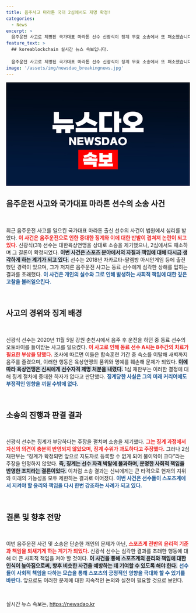 ```yaml
---
title: 음주사고 마라톤 국대 2심에서도 제명 확정!
categories:
  - News
excerpt: >
  음주운전 사고로 제명된 국가대표 마라톤 선수 신광식이 징계 무효 소송에서 또 패소했습니다. 강화 훈련 중 술자리를 즐기다 발생한 이 사고는 그의 경력을 송두리째 흔들었는데, 과연 그가 다시 일어설 수 있을까요?
feature_text: >
  ## koreablockchain 실시간 뉴스 속보입니다.

  음주운전 사고로 제명된 국가대표 마라톤 선수 신광식이 징계 무효 소송에서 또 패소했습니다. 강화 훈련 중 술자리를 즐기다 발생한 이 사고는 그의 경력을 송두리째 흔들었는데, 과연 그가 다시 일어설 수 있을까요?
image: '/assets/img/newsdao_breakingnews.jpg'
---
```


<p><img src="/assets/img/newsdao_breakingnews.jpg" alt="koreablockchain 속보" /></p>

<h2 data-ke-size="size26">음주운전 사고와 국가대표 마라톤 선수의 소송 사건</h2>

<p data-ke-size="size16">&nbsp;</p>

<p>최근 음주운전 사고를 일으킨 국가대표 마라톤 출신 선수의 사건이 법원에서 심리를 받았다. <b><span style="color: #ee2323;">이 사건은 음주운전으로 인한 중대한 징계와 이에 대한 반발이 겹쳐져 논란이 되고 있다.</span></b> 신광식(31) 선수는 대한육상연맹을 상대로 소송을 제기했으나, 2심에서도 패소하며 그 결론이 확정되었다. <b><span style="background-color: #21538527;">이번 사건은 스포츠 분야에서의 자질과 책임에 대해 다시금 생각하게 하는 계기가 되고 있다.</span></b> 선수는 2018년 자카르타-팔렘방 아시안게임 등에 출전했던 경력이 있으며, 그가 저지른 음주운전 사고는 동료 선수에게 심각한 상해를 입히는 결과를 초래했다. <b><span style="color: #1a5490;">이 사건은 개인의 실수와 그로 인해 발생하는 사회적 책임에 대한 깊은 고찰을 불러일으킨다.</span></b></p>

<p data-ke-size="size16">&nbsp;</p>

<h2 data-ke-size="size26">사고의 경위와 징계 배경</h2>

<p data-ke-size="size16">&nbsp;</p>

<p>신광식 선수는 2020년 11월 5일 강원 춘천시에서 음주 후 운전을 하던 중 동료 선수의 오토바이를 들이받는 사고를 일으켰다. <b><span style="color: #ee2323;">이 사고로 인해 동료 선수 A씨는 8주간의 치료가 필요한 부상을 당했다.</span></b> 조사에 따르면 이들은 합숙훈련 기간 중 숙소를 이탈해 새벽까지 음주를 즐겼으며, 이러한 행동은 육상연맹의 품위와 명예를 훼손해 문제가 되었다. <b><span style="background-color: #21538527;">이에 따라 육상연맹은 신씨에게 선수자격 제명 처분을 내렸다.</span></b> 1심 재판부는 이러한 결정에 대해 징계 절차에 중대한 하자가 없다고 판단했다. <b><span style="color: #1a5490;">징계당한 사실은 그의 미래 커리어에도 부정적인 영향을 끼칠 수밖에 없다.</span></b></p>

<p data-ke-size="size16">&nbsp;</p>

<h2 data-ke-size="size26">소송의 진행과 판결 결과</h2>

<p data-ke-size="size16">&nbsp;</p>

<p>신광식 선수는 징계가 부당하다는 주장을 펼치며 소송을 제기했다. <b><span style="color: #ee2323;">그는 징계 과정에서 자신의 의견이 충분히 반영되지 않았으며, 징계 수위가 과도하다고 주장했다.</span></b> 그러나 2심 재판부는 “징계가 확정되면 앞으로 지도자로 등록할 수 없게 되어 불이익이 크다”라는 주장을 인정하지 않았다. <b><span style="background-color: #21538527;">즉, 징계는 선수 자격 박탈에 불과하며, 분명한 사회적 책임을 반영한 조치라는 결론이었다.</span></b> 이처럼 소송 결과는 신씨에게는 큰 타격으로 현재의 지위와 미래의 가능성을 모두 제한하는 결과로 이어졌다. <b><span style="color: #1a5490;">이번 사건은 선수들이 스포츠계에서 지켜야 할 윤리와 책임을 다시 한번 강조하는 사례가 되고 있다.</span></b></p>

<p data-ke-size="size16">&nbsp;</p>

<h2 data-ke-size="size26">결론 및 향후 전망</h2>

<p data-ke-size="size16">&nbsp;</p>

<p>이번 음주운전 사건 및 소송은 단순한 개인의 문제가 아닌, <b><span style="color: #ee2323;">스포츠계 전반의 윤리적 기준과 책임을 되새기게 하는 계기가 되었다.</span></b> 신광식 선수는 심각한 결과를 초래한 행동에 대해 더 큰 사회적 책임을 져야 할 것이다. <b><span style="background-color: #21538527;">이 사건을 통해 스포츠계의 윤리와 책임에 대한 인식이 높아짐으로써, 향후 비슷한 사건을 예방하는 데 기여할 수 있도록 해야 한다.</span></b> <b><span style="color: #1a5490;">선수들이 사회적 책임을 다하는 모습을 통해 스포츠의 긍정적인 영향을 극대화 할 수 있기를 바란다.</span></b> 앞으로도 이러한 문제에 대한 지속적인 논의와 실천이 필요할 것으로 보인다.</p>

<p data-ke-size="size16">&nbsp;</p>
실시간 뉴스 속보는, <a href="https://newsdao.kr" rel="dofollow">https://newsdao.kr</a>


